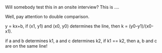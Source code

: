 
Will somebody test this in an onsite interview?  This is ....   

Well, pay attention to double comparison.  

 y = kx+b,   if (x1, y1) and (x0, y0) determines the line, then k = (y0-y1)/(x0-x1).  

if a and b determines k1, a and c determines k2, if k1 == k2, then a, b and c are on the same line!   

 